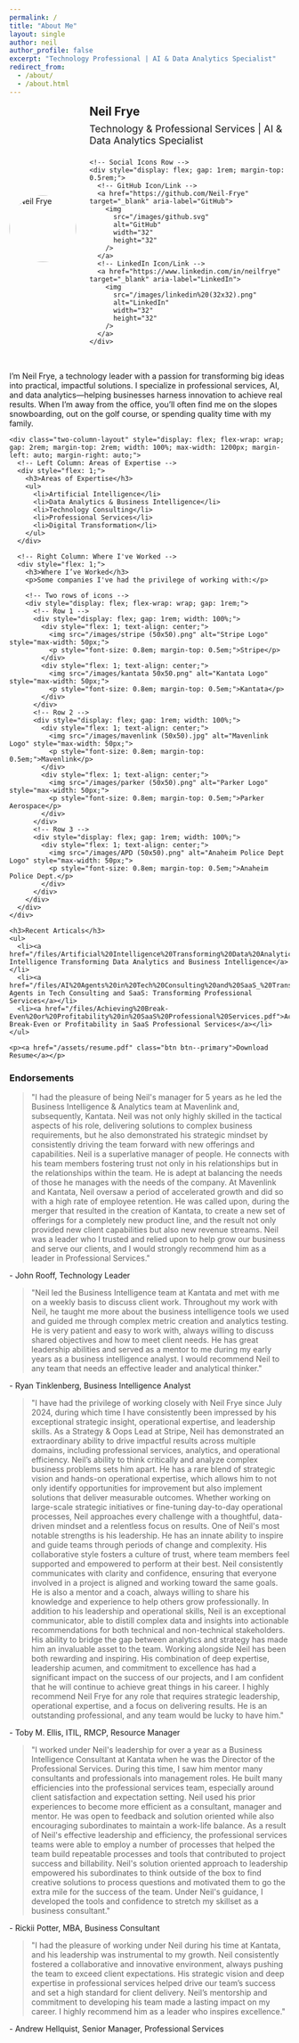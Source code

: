 ```yaml
---
permalink: /
title: "About Me"
layout: single
author: neil
author_profile: false
excerpt: "Technology Professional | AI & Data Analytics Specialist"
redirect_from: 
  - /about/
  - /about.html
---
```


<div style="display: flex; align-items: center; gap: 1.5rem; margin-bottom: 2rem;">
  <!-- Profile Image -->
  <img 
    src="/images/neil.JPG" 
    alt="Neil Frye" 
    style="
      border-radius: 50%; 
      width: 120px; 
      height: 120px; 
      object-fit: cover;
    "
  />

  <!-- Text/Links Column -->
  <div style="display: flex; flex-direction: column; gap: 0.5rem;">
    <h2 style="margin: 0;">Neil Frye</h2>
    <p style="margin: 0; font-size: 1.1rem;">
      Technology & Professional Services | AI & Data Analytics Specialist
    </p>
    
    <!-- Social Icons Row -->
    <div style="display: flex; gap: 1rem; margin-top: 0.5rem;">
      <!-- GitHub Icon/Link -->
      <a href="https://github.com/Neil-Frye" target="_blank" aria-label="GitHub">
        <img 
          src="/images/github.svg" 
          alt="GitHub" 
          width="32" 
          height="32"
        />
      </a>
      <!-- LinkedIn Icon/Link -->
      <a href="https://www.linkedin.com/in/neilfrye" target="_blank" aria-label="LinkedIn">
        <img 
          src="/images/linkedin%20(32x32).png" 
          alt="LinkedIn" 
          width="32" 
          height="32"
        />
      </a>
    </div>
  </div>
</div>

<div class="content-row">
  <!-- Left Column -->
  <div class="main-left">
    <p>I’m Neil Frye, a technology leader with a passion for transforming big ideas into practical, impactful solutions. I specialize in professional services, AI, and data analytics—helping businesses harness innovation to achieve real results. When I’m away from the office, you’ll often find me on the slopes snowboarding, out on the golf course, or spending quality time with my family.</p>

    <div class="two-column-layout" style="display: flex; flex-wrap: wrap; gap: 2rem; margin-top: 2rem; width: 100%; max-width: 1200px; margin-left: auto; margin-right: auto;">
      <!-- Left Column: Areas of Expertise -->
      <div style="flex: 1;">
        <h3>Areas of Expertise</h3>
        <ul>
          <li>Artificial Intelligence</li>
          <li>Data Analytics & Business Intelligence</li>
          <li>Technology Consulting</li>
          <li>Professional Services</li>
          <li>Digital Transformation</li>
        </ul>
      </div>

      <!-- Right Column: Where I've Worked -->
      <div style="flex: 1;">
        <h3>Where I’ve Worked</h3>
        <p>Some companies I've had the privilege of working with:</p>

        <!-- Two rows of icons -->
        <div style="display: flex; flex-wrap: wrap; gap: 1rem;">
          <!-- Row 1 -->
          <div style="display: flex; gap: 1rem; width: 100%;">
            <div style="flex: 1; text-align: center;">
              <img src="/images/stripe (50x50).png" alt="Stripe Logo" style="max-width: 50px;">
              <p style="font-size: 0.8em; margin-top: 0.5em;">Stripe</p>
            </div>
            <div style="flex: 1; text-align: center;">
              <img src="/images/kantata 50x50.png" alt="Kantata Logo" style="max-width: 50px;">
              <p style="font-size: 0.8em; margin-top: 0.5em;">Kantata</p>
            </div>
          </div>
          <!-- Row 2 -->
          <div style="display: flex; gap: 1rem; width: 100%;">
            <div style="flex: 1; text-align: center;">
              <img src="/images/mavenlink (50x50).jpg" alt="Mavenlink Logo" style="max-width: 50px;">
              <p style="font-size: 0.8em; margin-top: 0.5em;">Mavenlink</p>
            </div>
            <div style="flex: 1; text-align: center;">
              <img src="/images/parker (50x50).png" alt="Parker Logo" style="max-width: 50px;">
              <p style="font-size: 0.8em; margin-top: 0.5em;">Parker Aerospace</p>
            </div>
          </div>
          <!-- Row 3 -->
          <div style="display: flex; gap: 1rem; width: 100%;">
            <div style="flex: 1; text-align: center;">
              <img src="/images/APD (50x50).png" alt="Anaheim Police Dept Logo" style="max-width: 50px;">
              <p style="font-size: 0.8em; margin-top: 0.5em;">Anaheim Police Dept.</p>
            </div>
          </div>
        </div>
      </div>
    </div>

    <h3>Recent Articals</h3>
    <ul>
      <li><a href="/files/Artificial%20Intelligence%20Transforming%20Data%20Analytics%20and%20Business%20Intelligence.pdf">Artificial Intelligence Transforming Data Analytics and Business Intelligence</a></li>
      <li><a href="/files/AI%20Agents%20in%20Tech%20Consulting%20and%20SaaS_%20Transforming%20Professional%20Services.pdf">AI Agents in Tech Consulting and SaaS: Transforming Professional Services</a></li>
      <li><a href="/files/Achieving%20Break-Even%20or%20Profitability%20in%20SaaS%20Professional%20Services.pdf">Achieving Break-Even or Profitability in SaaS Professional Services</a></li>
    </ul>

    <p><a href="/assets/resume.pdf" class="btn btn--primary">Download Resume</a></p>
  </div><!-- /.main-left -->

  <!-- Right Column (Endorsements / Carousel) -->
  <div class="endorsements-column">
    <h3>Endorsements</h3>
    <div class="swiper endorsements__carousel">
      <div class="swiper-wrapper">
        <div class="swiper-slide endorsement">
          <blockquote>"I had the pleasure of being Neil's manager for 5 years as he led the Business Intelligence & Analytics team at Mavenlink and, subsequently, Kantata. Neil was not only highly skilled in the tactical aspects of his role, delivering solutions to complex business requirements, but he also demonstrated his strategic mindset by consistently driving the team forward with new offerings and capabilities. Neil is a superlative manager of people. He connects with his team members fostering trust not only in his relationships but in the relationships within the team. He is adept at balancing the needs of those he manages with the needs of the company. At Mavenlink and Kantata, Neil oversaw a period of accelerated growth and did so with a high rate of employee retention. He was called upon, during the merger that resulted in the creation of Kantata, to create a new set of offerings for a completely new product line, and the result not only provided new client capabilities but also new revenue streams. Neil was a leader who I trusted and relied upon to help grow our business and serve our clients, and I would strongly recommend him as a leader in Professional Services."</blockquote>
          <p class="endorsement__author">- John Rooff, Technology Leader</p>
        </div>
        <div class="swiper-slide endorsement">
          <blockquote>"Neil led the Business Intelligence team at Kantata and met with me on a weekly basis to discuss client work. Throughout my work with Neil, he taught me more about the business intelligence tools we used and guided me through complex metric creation and analytics testing. He is very patient and easy to work with, always willing to discuss shared objectives and how to meet client needs. He has great leadership abilities and served as a mentor to me during my early years as a business intelligence analyst. I would recommend Neil to any team that needs an effective leader and analytical thinker."</blockquote>
          <p class="endorsement__author">- Ryan Tinklenberg, Business Intelligence Analyst</p>
        </div>
        <div class="swiper-slide endorsement">
          <blockquote>"I have had the privilege of working closely with Neil Frye since July 2024, during which time I have consistently been impressed by his exceptional strategic insight, operational expertise, and leadership skills. As a Strategy & Oops Lead at Stripe, Neil has demonstrated an extraordinary ability to drive impactful results across multiple domains, including professional services, analytics, and operational efficiency. Neil’s ability to think critically and analyze complex business problems sets him apart. He has a rare blend of strategic vision and hands-on operational expertise, which allows him to not only identify opportunities for improvement but also implement solutions that deliver measurable outcomes. Whether working on large-scale strategic initiatives or fine-tuning day-to-day operational processes, Neil approaches every challenge with a thoughtful, data-driven mindset and a relentless focus on results. One of Neil's most notable strengths is his leadership. He has an innate ability to inspire and guide teams through periods of change and complexity. His collaborative style fosters a culture of trust, where team members feel supported and empowered to perform at their best. Neil consistently communicates with clarity and confidence, ensuring that everyone involved in a project is aligned and working toward the same goals. He is also a mentor and a coach, always willing to share his knowledge and experience to help others grow professionally. In addition to his leadership and operational skills, Neil is an exceptional communicator, able to distill complex data and insights into actionable recommendations for both technical and non-technical stakeholders. His ability to bridge the gap between analytics and strategy has made him an invaluable asset to the team. Working alongside Neil has been both rewarding and inspiring. His combination of deep expertise, leadership acumen, and commitment to excellence has had a significant impact on the success of our projects, and I am confident that he will continue to achieve great things in his career. I highly recommend Neil Frye for any role that requires strategic leadership, operational expertise, and a focus on delivering results. He is an outstanding professional, and any team would be lucky to have him."</blockquote>
          <p class="endorsement__author">- Toby M. Ellis, ITIL, RMCP, Resource Manager</p>
        </div>
        <div class="swiper-slide endorsement">
          <blockquote>"I worked under Neil's leadership for over a year as a Business Intelligence Consultant at Kantata when he was the Director of the Professional Services. During this time, I saw him mentor many consultants and professionals into management roles. He built many efficiencies into the professional services team, especially around client satisfaction and expectation setting. Neil used his prior experiences to become more efficient as a consultant, manager and mentor. He was open to feedback and solution oriented while also encouraging subordinates to maintain a work-life balance. As a result of Neil's effective leadership and efficiency, the professional services teams were able to employ a number of processes that helped the team build repeatable processes and tools that contributed to project success and billability. Neil's solution oriented approach to leadership empowered his subordinates to think outside of the box to find creative solutions to process questions and motivated them to go the extra mile for the success of the team. Under Neil's guidance, I developed the tools and confidence to stretch my skillset as a business consultant."</blockquote>
          <p class="endorsement__author">- Rickii Potter, MBA, Business Consultant</p>
        </div>
        <div class="swiper-slide endorsement">
          <blockquote>"I had the pleasure of working under Neil during his time at Kantata, and his leadership was instrumental to my growth. Neil consistently fostered a collaborative and innovative environment, always pushing the team to exceed client expectations. His strategic vision and deep expertise in professional services helped drive our team’s success and set a high standard for client delivery. Neil’s mentorship and commitment to developing his team made a lasting impact on my career. I highly recommend him as a leader who inspires excellence."</blockquote>
          <p class="endorsement__author">- Andrew Hellquist, Senior Manager, Professional Services</p>
        </div>
      </div>
      <!-- Add navigation buttons -->
      <div class="swiper-button-next"></div>
      <div class="swiper-button-prev"></div>
      <!-- Add pagination -->
      <div class="swiper-pagination"></div>
    </div>
  </div><!-- /.endorsements-column -->
</div><!-- /.content-row -->
